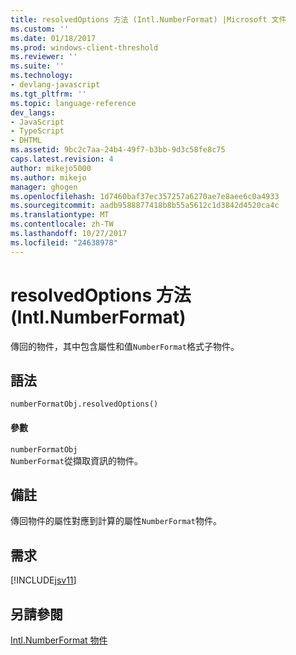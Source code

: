```yaml
---
title: resolvedOptions 方法 (Intl.NumberFormat) |Microsoft 文件
ms.custom: ''
ms.date: 01/18/2017
ms.prod: windows-client-threshold
ms.reviewer: ''
ms.suite: ''
ms.technology:
- devlang-javascript
ms.tgt_pltfrm: ''
ms.topic: language-reference
dev_langs:
- JavaScript
- TypeScript
- DHTML
ms.assetid: 9bc2c7aa-24b4-49f7-b3bb-9d3c58fe8c75
caps.latest.revision: 4
author: mikejo5000
ms.author: mikejo
manager: ghogen
ms.openlocfilehash: 1d7460baf37ec357257a6270ae7e8aee6c0a4933
ms.sourcegitcommit: aadb9588877418b8b55a5612c1d3842d4520ca4c
ms.translationtype: MT
ms.contentlocale: zh-TW
ms.lasthandoff: 10/27/2017
ms.locfileid: "24638978"
---
```

# <a name="resolvedoptions-method-intlnumberformat"></a>resolvedOptions 方法 (Intl.NumberFormat)
傳回的物件，其中包含屬性和值`NumberFormat`格式子物件。  
  
## <a name="syntax"></a>語法  
  
```  
numberFormatObj.resolvedOptions()  
```  
  
#### <a name="parameters"></a>參數  
 `numberFormatObj`  
 `NumberFormat`從擷取資訊的物件。  
  
## <a name="remarks"></a>備註  
 傳回物件的屬性對應到計算的屬性`NumberFormat`物件。  
  
## <a name="requirements"></a>需求  
 [!INCLUDE[jsv11](../../javascript/reference/includes/jsv11-md.md)]  
  
## <a name="see-also"></a>另請參閱  
 [Intl.NumberFormat 物件](../../javascript/reference/intl-numberformat-object-javascript.md)